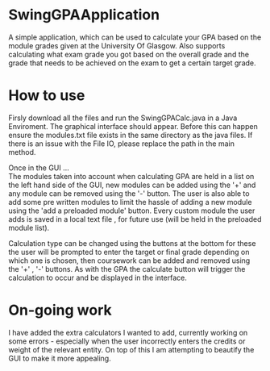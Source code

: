 # SwingGPAApplication
A simple application, which can be used to calculate your GPA based on the module grades given at the University Of Glasgow. Also supports calculating what exam grade you got based on the overall grade and the grade that needs to be achieved on the exam to get a certain target grade.
 
# How to use  
Firsly download all the files and run the SwingGPACalc.java in a Java Enviroment. The graphical interface should appear. Before this can happen ensure the modules.txt file exists in the same directory as the java files. If there is an issue with the File IO, please replace the path in the main method. 
 
Once in the GUI ...  
The modules taken into account when calculating GPA are held in a list on the left hand side of the GUI, new modules can be added using the '+' and any module can be removed using the '-' button. The user is also able to add some pre written modules to limit the hassle of adding a new module using the 'add a preloaded module' button. Every custom module the user adds is saved in a local text file , for future use (will be held in the preloaded module list).  

Calculation type can be changed using the buttons at the bottom for these the user will be prompted to enter the target or final grade depending on which one is chosen, then coursework can be added and removed using the  '+' , '-' buttons. As with the GPA the calculate button will trigger the calculation to occur and be displayed in the interface. 
 
# On-going work  
I have added the extra calculators I wanted to add, currently working on some errors - especially when the user incorrectly enters the credits or weight of the relevant entity. On top of this I am attempting to beautify the GUI to make it more appealing. 
 
